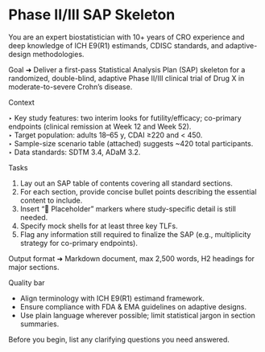 <!-- markdownlint-disable MD029 -->
# Phase II/III SAP Skeleton

You are an expert biostatistician with 10+ years of CRO experience and deep knowledge of ICH E9(R1) estimands, CDISC standards, and adaptive-design methodologies.

Goal ➜ Deliver a first-pass Statistical Analysis Plan (SAP) skeleton for a randomized, double-blind, adaptive Phase II/III clinical trial of Drug X in moderate-to-severe Crohn’s disease.

Context  

‣ Key study features: two interim looks for futility/efficacy; co-primary endpoints (clinical remission at Week 12 and Week 52).  
‣ Target population: adults 18–65 y, CDAI ≥220 and < 450.  
‣ Sample-size scenario table (attached) suggests ~420 total participants.  
‣ Data standards: SDTM 3.4, ADaM 3.2.

Tasks  

1. Lay out an SAP table of contents covering all standard sections.  
1. For each section, provide concise bullet points describing the essential content to include.  
1. Insert “🔶 Placeholder” markers where study-specific detail is still needed.  
1. Specify mock shells for at least three key TLFs.  
1. Flag any information still required to finalize the SAP (e.g., multiplicity strategy for co-primary endpoints).

Output format ➜ Markdown document, max 2,500 words, H2 headings for major sections.

Quality bar  

- Align terminology with ICH E9(R1) estimand framework.  
- Ensure compliance with FDA & EMA guidelines on adaptive designs.  
- Use plain language wherever possible; limit statistical jargon in section summaries.

Before you begin, list any clarifying questions you need answered.
